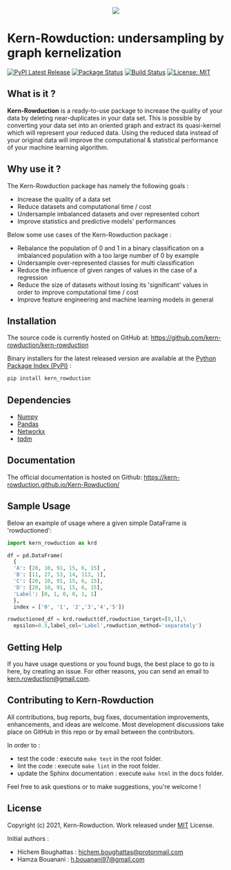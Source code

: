 <div align="center">
  <img src="https://avatars.githubusercontent.com/u/93623406?s=400&u=5ef153fb995fc34a84bc4a66fbc504a4b2d66c10&v=4"><br>
</div>

# Kern-Rowduction: undersampling by graph kernelization

[![PyPI Latest Release](https://img.shields.io/pypi/v/kern-rowduction.svg)](https://pypi.org/project/kern-rowduction/)
[![Package Status](https://img.shields.io/pypi/status/kern-rowduction.svg)](https://pypi.org/project/kern-rowduction/)
[![Build Status](https://app.travis-ci.com/Kern-Rowduction/Kern-Rowduction.svg?branch=main)](https://app.travis-ci.com/Kern-Rowduction/Kern-Rowduction)
[![License: MIT](https://img.shields.io/badge/License-MIT-yellow.svg)](https://github.com/kern-rowduction/kern-rowduction/blob/main/LICENSE)


## What is it ?

**Kern-Rowduction** is a ready-to-use package to increase the quality of your data by deleting near-duplicates in your data set. This is possible by converting your data set into an oriented graph and extract its quasi-kernel which will represent your reduced data. Using the reduced data instead of your original data will improve the computational & statistical performance of your machine learning algorithm.

## Why use it ?

The Kern-Rowduction package has namely the following goals :
  - Increase the quality of a data set
  - Reduce datasets and computational time / cost
  - Undersample imbalanced datasets and over represented cohort
  - Improve statistics and predictive models' performances
  
Below some use cases of the Kern-Rowduction package :

  - Rebalance the population of 0 and 1 in a binary classification on a imbalanced population with a too large number of 0 by example
  - Undersample over-represented classes for multi classification
  - Reduce the influence of given ranges of values in the case of a regression
  - Reduce the size of datasets without losing its 'significant' values in order to improve computational time / cost
  - Improve feature engineering and machine learning models in general 

## Installation

The source code is currently hosted on GitHub at:
https://github.com/kern-rowduction/kern-rowduction

Binary installers for the latest released version are available at the [Python Package Index (PyPI)](https://pypi.org/project/kern-rowduction) :

```sh
pip install kern_rowduction
```

## Dependencies

- [Numpy](https://www.numpy.org)
- [Pandas](https://pandas.pydata.org/docs/)
- [Networkx](https://networkx.org/documentation/stable/index.html)
- [tqdm](https://tqdm.github.io/)

## Documentation

The official documentation is hosted on Github: https://kern-rowduction.github.io/Kern-Rowduction/

## Sample Usage

Below an example of usage where a given simple DataFrame is 'rowductioned':

```python
import kern_rowduction as krd

df = pd.DataFrame(
  {
  'A': [20, 10, 91, 15, 6, 15] ,
  'B': [11, 27, 53, 14, 113, 1],
  'C': [20, 10, 91, 15, 6, 15],
  'D': [20, 10, 91, 15, 6, 15],
  'Label': [0, 1, 0, 0, 1, 1] 
  }, 
  index = ['0', '1', '2','3','4','5'])

rowductioned_df = krd.rowduct(df,rowduction_target=[0,1],\
  epsilon=0.5,label_col='Label',rowduction_method='separately')

```

## Getting Help

If you have usage questions or you found bugs, the best place to go to is here, by creating an issue. 
For other reasons, you can send an email to kern.rowduction@gmail.com.

## Contributing to Kern-Rowduction

All contributions, bug reports, bug fixes, documentation improvements, enhancements, and ideas are welcome.
Most development discussions take place on GitHub in this repo or by email between the contributors.

In order to :
  - test the code : execute ```make test``` in the root folder.
  - lint the code : execute ```make lint``` in the root folder.
  - update the Sphinx documentation : execute ```make html``` in the docs folder.

Feel free to ask questions or to make suggestions, you're welcome !

## License

Copyright (c) 2021, Kern-Rowduction. Work released under [MIT](LICENSE) License.

Initial authors : 
  - Hichem Boughattas : hichem.boughattas@protonmail.com  
  - Hamza Bouanani : h.bouanani97@gmail.com